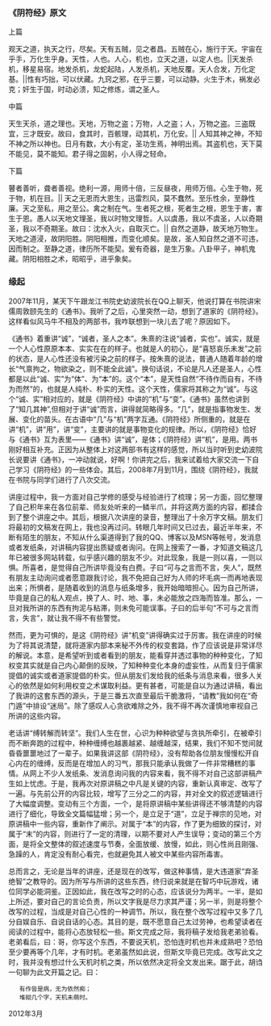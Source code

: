 ### 《阴符经》原文

   上篇

   观天之道，执天之行，尽矣。天有五贼，见之者昌。五贼在心，施行于天。宇宙在乎手，万化生乎身。天性，人也。人心，机也，立天之道，以定人也。||天发杀机，移星易宿。地发杀机，龙蛇起陆，人发杀机，天地反覆。天人合发，万化定基。||性有巧拙，可以伏藏。九窍之邪，在乎三要，可以动静。火生于木，祸发必克；奸生于国，时动必溃，知之修炼，谓之圣人。

   中篇
   
   天生天杀，道之理也。天地，万物之盗；万物，人之盗；人，万物之盗。三盗既宜，三才既安。故曰，食其时，百骸理，动其机，万化安。|| 人知其神之神，不知不神之所以神也。日月有数，大小有定，圣功生焉，神明出焉。其盗机也，天下莫不能见，莫不能知。君子得之固躬，小人得之轻命。

   下篇
   
   瞽者善听，聋者善视。绝利一源，用师十倍，三反昼夜，用师万倍。心生于物，死于物，机在目。|| 天之无恩而大恩生，迅雷烈风，莫不蠢然。至乐性余，至静性廉。天之至私，用之至公。禽之制在气。生者死之根，死者生之根，恩生于害，害生于恩。愚人以天地文理圣，我以时物文理哲。人以虞愚，我以不虞圣，人以奇期圣，我以不奇期圣。故曰：沈水入火，自取灭亡。|| 自然之道静，故天地万物生。天地之道浸，故阴阳胜。阴阳相推，而变化顺矣。是故，圣人知自然之道不可违，因而制之。至静之道，律历所不能契。爰有奇器，是生万象。八卦甲子，神机鬼藏。阴阳相胜之术，昭昭乎，进乎象矣。



### 缘起

   2007年11月，某天下午跟龙江书院史幼波院长在QQ上聊天，他说打算在书院讲宋儒周敦颐先生的《通书》。我听了之后，心里突然一动，想到了道家的《阴符经》。这样看似风马牛不相及的两部书，我咋联想到一块儿去了呢？原因如下。

   《通书》着重讲“诚”，“诚者，圣人之本”。朱熹的注说“诚者，实也”。诚实，就是一个人心性原原本本、实实在在的样子。也就是人的初心，是“喜怒哀乐未发”之前的状态，是人心性还没有被污染之前的样子。按朱熹的说法，普通人随着年龄的增长“气禀拘之，物欲染之，则不能全此诚”。换句话说，不论是凡人还是圣人，心性都是以此“诚、实”为“体”、为“本”的。这个“本”，是天性自然“不待作而自有，不待为而然”的，也就是人纯朴、朴实的天性。这个天性，儒家将其称之为“诚”。与这个“诚、实”相对应的，就是《阴符经》中讲的“机”与“变”。《通书》虽然也讲到了“知几其神”,但相对于讲“诚”而言，讲得就简略得多。“几”，就是指事物发生、发展、变化的苗头。在古语中“几”与“机”两字互通。《阴符经》所侧重的，就是在讲“机”，讲“用”，讲“变”，主要讲的就是事物变化的规律。所以，《阴符经》恰好与《通书》互为表里——《通书》讲“诚”，是体；《阴符经》讲“机”，是用。两书刚好相互补充。正因为从整体上对这两部书有这样的感觉，所以当时听到史幼波院长说要讲《通书》，一冲动就说，好啊！你讲完之后，我来试着给大家交流一下自己学习《阴符经》的一些体会。其后，2008年7月到11月，围绕《阴符经》，我就在书院与同学们进行了八次交流。

   讲座过程中，我一方面对自己学修的感受与经验进行了梳理；另一方面，回忆整理了自己积年来在各位前辈、师友处听来的一鳞半爪，并将这两方面的内容，都揉合到了整个讲座之中。其后，根据八次讲座的录音，整理出了十余万字文稿。朋友们将最初的文稿发在网上，我也没再过问。转眼几年时间又已过去，最近半年来，不断有陌生的朋友，不知从什么渠道得到了我的QQ、博客以及MSN等帐号，发消息或者发纸条，对讲稿内容提出质疑或者询问。在网上搜索了一番，才知道文稿这几年已被很多网站转载，似乎感兴趣的朋友不少。对此现象，我是一则以喜，一则以惧。所喜者，是觉得自己所讲毕竟没有白费。子曰“可与之言而不言，失人”，既然有朋友主动询问或者愿意跟我讨论，我不免把自己好为人师的坏毛病一而再地表现出来；所惧者，是随着收到的消息与纸条增多，我开始暗暗担心。因为自己所讲，毕竟是自己的私人观点，换了人、时、地、事，未必能放之四海而皆准。那么，一旦对我所讲的东西有拘泥与粘滞，则未免可能误事。子曰的后半句“不可与之言而言，失言”，就让我不得不有些警觉。

   然而，更为可惧的，是这《阴符经》讲“机变”讲得确实过于厉害。我在讲座的时候为了将其说清楚，就将道家内部本来秘不外传的权变套路，作了应该说是非常详尽的解说。本意，是希望听到或者看到的朋友，能看穿并透过事物的种种变化，了知权变其实就是自己内心颠倒的反映，了知种种变化本身的虚妄性，从而复归于儒家提倡的诚实或者道家提倡的朴实。但从朋友们发给我的纸条与消息来看，很多人关心的依然是如何利用权变之术谋取利益。更有甚者，可能是自以为通过讲稿，看出了我讲的这套东西的源头，于是三番五次直至最后干脆激将，“请教”我如何在“奇门遁”中排设“迷局”。除了感叹人心贪欲难除之外，我不得不再次谨慎地审视自己所讲的这些内容。

   老话讲“缚转解而转坚”。我们人生在世，心识为种种欲望与贪执所牵引，在被牵引而不断奔跑的过程中，种种缠缚也越裹越紧、越缠越深，结果，我们不知不觉间就昏昏噩噩地过了一辈子。如果我讲这部《阴符经》，没有帮助各位朋友慢慢松开自心内在的缠缚，反而是在增加人的习气，那我只能承认我做了一件非常糟糕的事情。从网上不少人发纸条、发消息询问我的内容来看，我不得不对自己这部讲稿产生如上忧虑。于是，我再次对原讲稿之中凡是关键的内容，重新认真审定、改写了一遍。与先前公开的内容比较，增写了三分之二的内容，并对全文的叙述逻辑进行了大幅度调整。变动有三个方面，一个，是将原讲稿中某些讲得还不够清楚的内容进行了细化，导致全文篇幅猛增；另一个，是立足于“道”，立足于禅宗的见地，对原讲稿中一些内容，重新作了阐示。对属于“本”的内容，作了更为细致的探讨，对属于“末”的内容，则进行了一定的清理，以期不要对人产生误导；变动的第三个方面，是将全文整体的叙述速度与节奏，全面放缓、放慢，如此，则心性尚且刚强、急躁的人，肯定没有耐心看完，也就避免其人被文中某些内容所毒害。

   总而言之，无论是当年的讲座，还是现在的改写，做这种事情，是大违道家“弃圣绝智”之教导的。因为所写与所讲的这些东西，终归说来就是在智巧中玩游戏，诸位同学必能洞鉴。正因如此，我在改写之时的心态，应该说分为两半。一半，是如上所述，要对自己的言论负责，所以文字我是尽力求其严谨；另一半，则是将整个改写的过程，当成是对自己心性的一种调节。所以，我在整个改写过程中又多了几分自娱自乐、自说自话的心态。其目的是，既不愿意自己太过劳神，也希望读者在阅读的过程中，能将心态放轻松一些。斯文完成之际，我将稿子发给我老弟验看。老弟看后，曰：哥，你写这个东西，不要说天机，恐怕连时机也并未成熟吧？恐怕至少要再等个几年，才有时机。老弟虽然如此说，但斯文毕竟已完成。改写此文之时，我并没有想过什么天机时机之类，所以依然决定将全文发出来。踞于此，胡诌一句聊为此文开篇之记。曰：
```
   有作皆是病，无为依然痴；
   堆砌几个字，天机未萌时。
```

2012年3月

